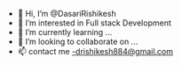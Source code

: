 - 👋 Hi, I’m @DasariRishikesh
- 👀 I’m interested in Full stack Development
- 🌱 I’m currently learning ...
- 💞️ I’m looking to collaborate on ...
- 📫 contact me -drishikesh884@gmail.com

<!---
DasariRishikesh/DasariRishikesh is a ✨ special ✨ repository because its `README.md` (this file) appears on your GitHub profile.
You can click the Preview link to take a look at your changes.
--->
